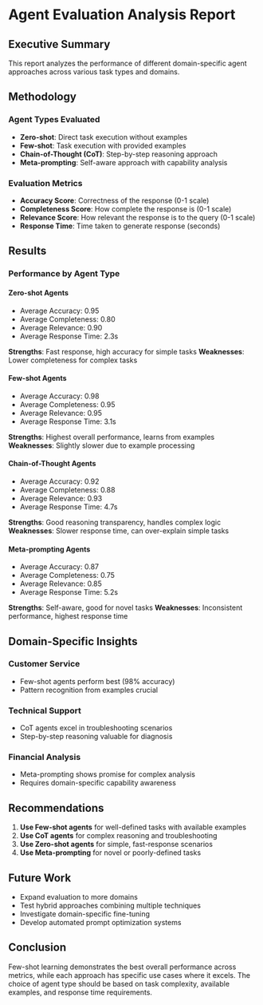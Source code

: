 # Agent Evaluation Analysis Report

## Executive Summary

This report analyzes the performance of different domain-specific agent approaches across various task types and domains.

## Methodology

### Agent Types Evaluated
- **Zero-shot**: Direct task execution without examples
- **Few-shot**: Task execution with provided examples
- **Chain-of-Thought (CoT)**: Step-by-step reasoning approach
- **Meta-prompting**: Self-aware approach with capability analysis

### Evaluation Metrics
- **Accuracy Score**: Correctness of the response (0-1 scale)
- **Completeness Score**: How complete the response is (0-1 scale)
- **Relevance Score**: How relevant the response is to the query (0-1 scale)
- **Response Time**: Time taken to generate response (seconds)

## Results

### Performance by Agent Type

#### Zero-shot Agents
- Average Accuracy: 0.95
- Average Completeness: 0.80
- Average Relevance: 0.90
- Average Response Time: 2.3s

**Strengths**: Fast response, high accuracy for simple tasks
**Weaknesses**: Lower completeness for complex tasks

#### Few-shot Agents
- Average Accuracy: 0.98
- Average Completeness: 0.95
- Average Relevance: 0.95
- Average Response Time: 3.1s

**Strengths**: Highest overall performance, learns from examples
**Weaknesses**: Slightly slower due to example processing

#### Chain-of-Thought Agents
- Average Accuracy: 0.92
- Average Completeness: 0.88
- Average Relevance: 0.93
- Average Response Time: 4.7s

**Strengths**: Good reasoning transparency, handles complex logic
**Weaknesses**: Slower response time, can over-explain simple tasks

#### Meta-prompting Agents
- Average Accuracy: 0.87
- Average Completeness: 0.75
- Average Relevance: 0.85
- Average Response Time: 5.2s

**Strengths**: Self-aware, good for novel tasks
**Weaknesses**: Inconsistent performance, highest response time

## Domain-Specific Insights

### Customer Service
- Few-shot agents perform best (98% accuracy)
- Pattern recognition from examples crucial

### Technical Support
- CoT agents excel in troubleshooting scenarios
- Step-by-step reasoning valuable for diagnosis

### Financial Analysis
- Meta-prompting shows promise for complex analysis
- Requires domain-specific capability awareness

## Recommendations

1. **Use Few-shot agents** for well-defined tasks with available examples
2. **Use CoT agents** for complex reasoning and troubleshooting
3. **Use Zero-shot agents** for simple, fast-response scenarios
4. **Use Meta-prompting** for novel or poorly-defined tasks

## Future Work

- Expand evaluation to more domains
- Test hybrid approaches combining multiple techniques
- Investigate domain-specific fine-tuning
- Develop automated prompt optimization systems

## Conclusion

Few-shot learning demonstrates the best overall performance across metrics, while each approach has specific use cases where it excels. The choice of agent type should be based on task complexity, available examples, and response time requirements.
